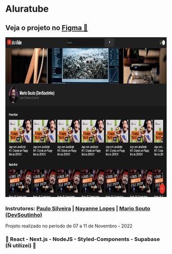 <h1>Aluratube</h1>
<h2>Veja o projeto no <a href="https://www.figma.com/file/1acrju7CLwHkSh6e7xEk9h/Aluratube?node-id=5%3A2">Figma 🔖</a></h2>
<div align='center'>
 <img height='500' width='700' src="https://github.com/carlos09v/aluratube/blob/main/aluratube/src/assets/demo_dark_01.png?raw=true" alt="Preview">
</div>
<h3>Instrutores: <a href="https://www.instagram.com/paulo_hipster/" target='_blank'>Paulo Silveira</a> | <a href="https://www.instagram.com/nayanne.tech/" target='_blank'>Nayanne Lopes</a> | <a href="https://github.com/omariosouto" target='_blank'>Mario Souto (DevSoutinho)</a></h3>
<p>Projeto realizado no período de 07 a 11 de Novembro - 2022</p>
<h3>💜 React - Next.js - NodeJS - Styled-Components - Supabase (Ñ utilizei) 💜</h3>
